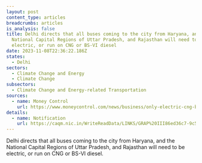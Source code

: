 ```yaml
---
layout: post
content_type: articles
breadcrumbs: articles
is_analysis: false
title: Delhi directs that all buses coming to the city from Haryana, and the
  National Capital Regions of Uttar Pradesh, and Rajasthan will need to be
  electric, or run on CNG or BS-VI diesel
date: 2023-11-08T22:36:22.186Z
states:
  - Delhi
sectors:
  - Climate Change and Energy
  - Climate Change
subsectors:
  - Climate Change and Energy-related Transportation
sources:
  - name: Money Control
    url: https://www.moneycontrol.com/news/business/only-electric-cng-bs-vi-diesel-buses-from-haryana-will-be-allowed-to-enter-delhi-from-today-11641571.html
details:
  - name: Notification
    url: https://caqm.nic.in/WriteReadData/LINKS/GRAP%20III86ed36c7-9c50-44f0-9b3b-6bd2fa7da471.pdf
---
```

Delhi directs that all buses coming to the city from Haryana, and the National Capital Regions of Uttar Pradesh, and Rajasthan will need to be electric, or run on CNG or BS-VI diesel.